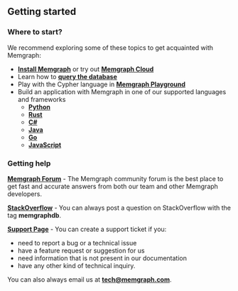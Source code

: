 ## Getting started

### Where to start?

We recommend exploring some of these topics to get acquainted with Memgraph:

* **[Install Memgraph](./installation/installation.md)** or try out **[Memgraph Cloud](https://memgraph.com/product/cloud)**
* Learn how to **[query the database](./querying/querying.md)**
* Play with the Cypher language in **[Memgraph Playground](https://playground.memgraph.com/)**
* Build an application with Memgraph in one of our supported languages and frameworks
    * **[Python](./connecting_applications/python.md)**
    * **[Rust](./connecting_applications/rust.md)**
    * **[C#](./connecting_applications/c-sharp.md)**
    * **[Java](./connecting_applications/java.md)**
    * **[Go](./connecting_applications/go.md)**
    * **[JavaScript](./connecting_applications/javascript.md)**

### Getting help

**[Memgraph Forum](https://discourse.memgraph.com/)** - The Memgraph community forum is the best place to get fast and accurate answers from both our team and other Memgraph developers.

**[StackOverflow](https://stackoverflow.com/questions/tagged/memgraphdb)** - You can always post a question on StackOverflow with the tag **memgraphdb**.

**[Support Page](https://airtable.com/shrcmWpvn74kudboV)** - You can create a support ticket if you:
* need to report a bug or a technical issue
* have a feature request or suggestion for us
* need information that is not present in our documentation
* have any other kind of technical inquiry.

You can also always email us at **[tech@memgraph.com](mailto:tech@memgraph.com)**.